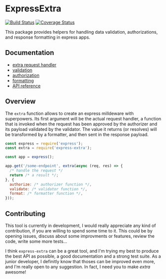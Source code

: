 # ExpressExtra

[![Build Status](https://travis-ci.org/nilscox/express-extra.svg?branch=master)](https://travis-ci.org/nilscox/express-extra)
[![Coverage Status](https://coveralls.io/repos/github/nilscox/express-extra/badge.svg?branch=master)](https://coveralls.io/github/nilscox/express-extra?branch=master)

This package provides helpers for handling data validation, authorizations, and
response formatting in express apps.

## Documentation

- [extra request handler](./docs/extra.md)
- [validation](./docs/validation.md)
- [authorization](./docs/authorization.md)
- [formatting](./docs/formatting.md)
- [API reference](./docs/api.md)

## Overview

The `extra` function allows to create an express milldeware with superpowers.
Its first argument will be the actual request handler, a function that is
invoked when the request has been approved by the authorizer and its payload
validated by the validator. The value it returns (or resolves) will be
transformed by a formatter, and then sent in the response payload.

```js
const express = require('express');
const extra = require('express-extra');

const app = express();

app.get('/some-endpoint', extra(async (req, res) => {
  /* handle the request */
  return /* a result */;
}, {
  authorize: /* authorizer function */,
  validate: /* validator function */,
  format: /* formatter function */,
}));
```

## Contributing

This tool is currently in development, I would really appreciate any kind of
contribution, if you are willing to spend some time to it. This could be by
opening issues, discuss about some improvments or features, review the code,
write some more tests...

I think `express-extra` can be a great tool, and I'm trying my best to produce
the best API as possible, a good documentation and a strong test suite. As a
junior developer, I definitly know that thoses can be improved even more, and
I'm really open to any suggestion. In fact, I need you to make *extra* awesome!
